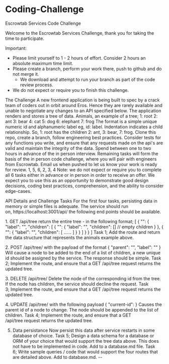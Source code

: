 # Coding-Challenge

Escrowtab Services Code Challenge

Welcome to the Escrowtab Services Challenge, thank you for taking the time to participate.

Important:
* Please limit yourself to 1 - 2 hours of effort. Consider 2 hours an absolute maximum time limit.
* Please create a branch, perform your work there, push to github and do not merge it.
    * We download and attempt to run your branch as part of the code review process.
* We do not expect or require you to finish this challenge.

The Challenge
A new frontend application is being built to spec by a crack team of coders out in orbit around Eros. Hence they are rarely available and unable to negotiate any changes to an API specified below. The application renders and stores a tree of data. Animals, an example of a tree;
1: root
    2: ant
    3: bear
        4: cat
        5: dog
            6: elephant
    7: frog
The format is a simple unique numeric id and alphanumeric label eg, id: label. Indentation indicates a child relationship. So, 1: root has the children 2: ant, 3: bear, 7: frog. Clone this repo, create a branch, follow engineering best practices. Consider tests for any functions you write, and ensure that any requests made on the api's are valid and maintain the integrity of the data.
Spend between one to two hours in advance of the in person interview. Remaining tasks will form the basis of the in person code challenge, where you will pair with engineers from Escrowtab. Email us when pushed to let us know your work is ready for review. 1, 5, 6, 2, 3, 4 Note: we do not expect or require you to complete all 6 tasks either in advance or in person in order to receive an offer. We expect you to use this as an opportunity to demonstrate good design decisions, coding best practices, comprehension, and the ability to consider edge-cases.

API Details and Challenge Tasks
For the first four tasks, persisting data in memory or simple files is adequate. The service should run on, https://localhost:3001/api/<end-point> the following end points should be available.


1. GET /api/tree return the entire tree - in the following format;
[
    {
        "<id>": {
            "label": "<first item>",
            "children": [
                {
                    "<id>": {
                        "label": "<another item>",
                        "children": [] // empty children
                    }
                },
                {
                    "<id>": {
                        "label": "<another item>",
                        "children": [ ...<any children>... ]
                    }
                }
            ]
        }
    }
]
Task 1; Add the route and return the data structure that represents the animals example above.


2. POST /api/tree/ with the payload of the format
{
    "parent": "<id>",
    "label": "<label>"
}
Will cause a node to be added to the end of a list of children, a new unique id should be assigned by the service. The response should be simple. Task 2; Implement the route, and ensure that a GET /api/tree request returns the updated tree.


3. DELETE /api/tree/<id>
Delete the node of the corresponding id from the tree. If the node has children, the service should decline the request. Task 3; Implement the route, and ensure that a GET /api/tree request returns the updated tree.


4. UPDATE /api/tree/<id> with the following payload
{
    "current-id": <new-parent-id>
}
Causes the parent id of a node to change. The node should be appended to the list of children. Task 4; Implement the route, and ensure that a GET /api/tree request returns the updated tree.


5. Data persistance
Now persist this data after service restarts in some database of choice. Task 5; Design a data schema for a database or ORM of your choice that would support the tree data above. This does not have to be implemented in code. Add to a database.md file. Task 6; Write sample queries / code that would support the four routes that are detailed above. Add to database.md.
--
